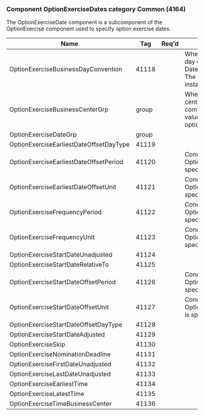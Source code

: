 ### Component OptionExerciseDates category Common (4164)

The OptionExerciseDate component is a subcomponent of the OptionExercise component used to specify option exercise dates.

| Name                                    | Tag   | Req'd | Documentation                                                                                                                               |
|-----------------------------------------|-------|----------|-------------------------------------------------------------------------------------------------------------------------------|
| OptionExerciseBusinessDayConvention     | 41118 |       | When specified, this overrides the business day convention defined in the DateAdjustment component in Instrument. The specified value would be specific to this instance of option exercise dates. |
| OptionExerciseBusinessCenterGrp         | group |       | When specified, this overrides the business centers defined in the DateAdjustment component in Instrument. The specified values would be specific to this instance of option exercise dates.       |
| OptionExerciseDateGrp                   | group |       |                                                                                                                                |
| OptionExerciseEarliestDateOffsetDayType | 41119 |       |                                                                                                                                |
| OptionExerciseEarliestDateOffsetPeriod  | 41120 |       | Conditionally required when OptionExerciseEarliestDateUnit(41121) is specified.                                                                                                                    |
| OptionExerciseEarliestDateOffsetUnit    | 41121 |       | Conditionally required when OptionExerciseEarliestDatePeriod(41120) is specified.                                                                                                                  |
| OptionExerciseFrequencyPeriod           | 41122 |       | Conditionally required when OptionExerciseFrequencyUnit(41123) is specified.                                                                                                                       |
| OptionExerciseFrequencyUnit             | 41123 |       | Conditionally required when OptionExerciseFrequencyPeriod(41122) is specified.                                                                                                                     |
| OptionExerciseStartDateUnadjusted       | 41124 |       |                                                                                                                                |
| OptionExerciseStartDateRelativeTo       | 41125 |       |                                                                                                                                |
| OptionExerciseStartDateOffsetPeriod     | 41126 |       | Conditionally required when OptionExerciseStartDateOffsetUnit(41127) is specified.                                                                                                                 |
| OptionExerciseStartDateOffsetUnit       | 41127 |       | Conditionally required when OptionExerciseStartDateOffsetPeriod(41126) is specified.                                                                                                               |
| OptionExerciseStartDateOffsetDayType    | 41128 |       |                                                                                                                                |
| OptionExerciseStartDateAdjusted         | 41129 |       |                                                                                                                                |
| OptionExerciseSkip                      | 41130 |       |                                                                                                                                |
| OptionExerciseNominationDeadline        | 41131 |       |                                                                                                                                |
| OptionExerciseFirstDateUnadjusted       | 41132 |       |                                                                                                                                |
| OptionExerciseLastDateUnadjusted        | 41133 |       |                                                                                                                                |
| OptionExerciseEarliestTime              | 41134 |       |                                                                                                                                |
| OptionExerciseLatestTime                | 41135 |       |                                                                                                                                |
| OptionExerciseTimeBusinessCenter        | 41136 |       |                                                                                                                                |

